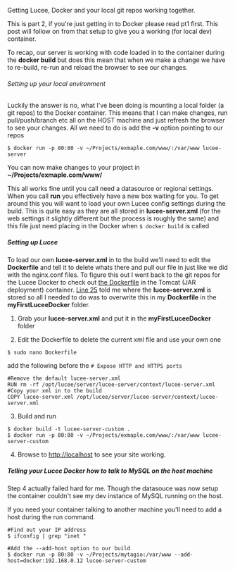 Getting Lucee, Docker and your local git repos working together.

This is part 2, if you're just getting in to Docker please read pt1 first. This post will follow on from that setup to give you a working (for local dev) container.

To recap, our server is working with code loaded in to the container during the **docker build** but does this mean that when we make a change we have to re-build, re-run and reload the browser to see our changes.

###### Setting up your local environment

Luckily the answer is no, what I've been doing is mounting a local folder (a git repos) to the Docker container. This means that I can make changes, run pull/push/branch etc all on the HOST machine and just refresh the browser to see your changes. All we need to do is add the **-v** option pointing to our repos

``
$ docker run -p 80:80 -v ~/Projects/exmaple.com/www/:/var/www lucee-server
``

You can now make changes to your project in **~/Projects/exmaple.com/www/** 

This all works fine until you call need a datasource or regional settings. When you call **run** you effectively have a new box waiting for you. To get around this you will want to load your own Lucee config settings during the build. This is quite easy as they are all stored in **lucee-server.xml** (for the web settings it slightly different but the process is roughly the same) and this file just need placing in the Docker when `$ docker build` is called

##### Setting up Lucee

To load our own **lucee-server.xml** in to the build we'll need to edit the **Dockerfile** and tell it to delete whats there and pull our file in just like we did with the nginx.conf files. To figure this out I went back to the git repos for the Lucee Docker to check out [the Dockerfile](http://https://github.com/lucee/lucee-dockerfiles/blob/8b6e8eda915c2e87421bef8ff6395dedaa12bfac/4.5/Dockerfile#L25) in the Tomcat (JAR deployment) container. [Line 25](http://https://github.com/lucee/lucee-dockerfiles/blob/8b6e8eda915c2e87421bef8ff6395dedaa12bfac/4.5/Dockerfile#L25) told me where the **lucee-server.xml** is stored so all I needed to do was to overwrite this in my **Dockerfile** in the **myFirstLuceeDocker** folder. 


1) Grab your **lucee-server.xml** and put it in the **myFirstLuceeDocker** folder

2) Edit the Dockerfile to delete the current xml file and use your own one

```
$ sudo nano Dockerfile
```

add the following before the `# Expose HTTP and HTTPS ports`

```
#Remove the default lucee-server.xml 
RUN rm -rf /opt/lucee/server/lucee-server/context/lucee-server.xml
#Copy your xml in to the build
COPY lucee-server.xml /opt/lucee/server/lucee-server/context/lucee-server.xml
```

3) Build and run

```
$ docker build -t lucee-server-custom .
$ docker run -p 80:80 -v ~/Projects/exmaple.com/www/:/var/www lucee-server-custom
```
4) Browse to [http://localhost](http://localhost) to see your site working.

##### Telling your Lucee Docker how to talk to MySQL on the host machine
Step 4 actually failed hard for me. Though the datasouce was now setup the container couldn't see my dev instance of MySQL running on the host. 

If you need your container talking to another machine you'll need to add a host during the run command.

```
#Find out your IP address
$ ifconfig | grep "inet "

#Add the --add-host option to our build 
$ docker run -p 80:80 -v ~/Projects/mytagio:/var/www --add-host=docker:192.168.0.12 lucee-server-custom

```


